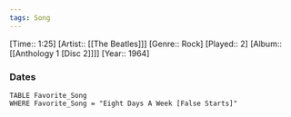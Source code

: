 ```yaml
---
tags: Song  
---
```

[Time:: 1:25]
[Artist:: [[The Beatles]]]
[Genre:: Rock]
[Played:: 2]
[Album:: [[Anthology 1 [Disc 2]]]]
[Year:: 1964]
### Dates
````dataview
TABLE Favorite_Song
WHERE Favorite_Song = "Eight Days A Week [False Starts]"
````